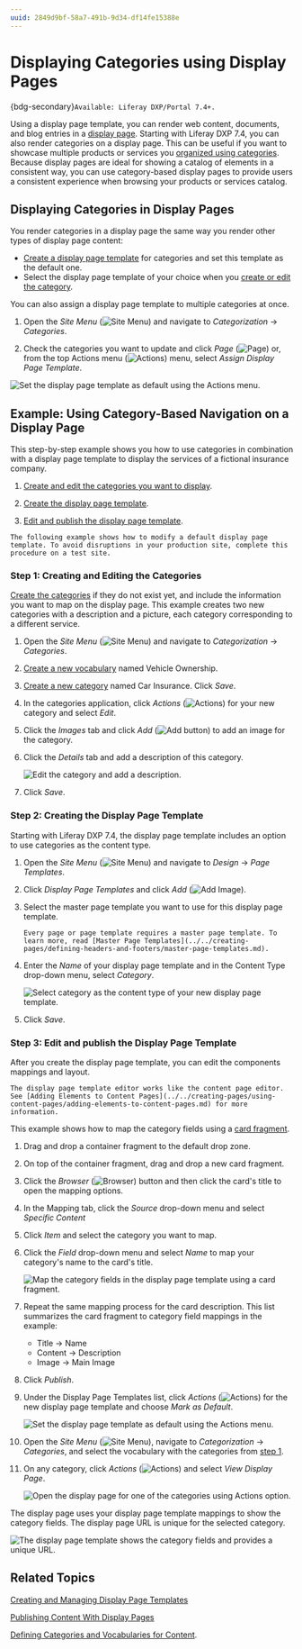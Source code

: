 ```yaml
---
uuid: 2849d9bf-58a7-491b-9d34-df14fe15388e
---
```

# Displaying Categories using Display Pages

{bdg-secondary}`Available: Liferay DXP/Portal 7.4+.`

Using a display page template, you can render web content, documents, and blog entries in a [display page](../../../site-building/displaying-content/using-display-page-templates/publishing-content-with-display-pages.md). Starting with Liferay DXP 7.4, you can also render categories on a display page. This can be useful if you want to showcase multiple products or services you [organized using categories](../../../content-authoring-and-management/tags-and-categories/organizing-content-with-categories-and-tags.md). Because display pages are ideal for showing a catalog of elements in a consistent way, you can use category-based display pages to provide users a consistent experience when browsing your products or services catalog.

## Displaying Categories in Display Pages

You render categories in a display page the same way you render other types of display page content:

- [Create a display page template](../../creating-pages/using-content-pages/adding-elements-to-content-pages.md) for categories and set this template as the default one.
- Select the display page template of your choice when you [create or edit the category](../../../content-authoring-and-management/tags-and-categories/defining-categories-and-vocabularies-for-content.md).

You can also assign a display page template to multiple categories at once.

1. Open the *Site Menu* (![Site Menu](../../../images/icon-product-menu.png)) and navigate to *Categorization* &rarr; *Categories*.

1. Check the categories you want to update and click *Page* (![Page](../../../images/icon-page.png)) or, from the top Actions menu (![Actions](../../../images/icon-actions.png)) menu, select *Assign Display Page Template*.

![Set the display page template as default using the Actions menu.](./displaying-categories-using-display-pages/images/01.png)

## Example: Using Category-Based Navigation on a Display Page

This step-by-step example shows you how to use categories in combination with a display page template to display the services of a fictional insurance company.

1. [Create and edit the categories you want to display](#step-1-creating-and-editing-the-categories).

1. [Create the display page template](#step-2-creating-the-display-page-template).

1. [Edit and publish the display page template](#step-3-edit-and-publish-the-display-page-template).

```{warning}
The following example shows how to modify a default display page template. To avoid disruptions in your production site, complete this procedure on a test site.
```

### Step 1: Creating and Editing the Categories

[Create the categories](../../../content-authoring-and-management/tags-and-categories/defining-categories-and-vocabularies-for-content.md#creating-categories) if they do not exist yet, and include the information you want to map on the display page. This example creates two new categories with a description and a picture, each category corresponding to a different service.

1. Open the *Site Menu* (![Site Menu](../../../images/icon-product-menu.png)) and navigate to *Categorization* &rarr; *Categories*.

1. [Create a new vocabulary](../../../content-authoring-and-management/tags-and-categories/defining-categories-and-vocabularies-for-content.md#defining-vocabularies) named Vehicle Ownership.

1. [Create a new category](../../../content-authoring-and-management/tags-and-categories/defining-categories-and-vocabularies-for-content.md#defining-categories) named Car Insurance. Click *Save*.

1. In the categories application, click *Actions* (![Actions](../../../images/icon-actions.png)) for your new category and select *Edit*.

1. Click the *Images* tab and click *Add* (![Add button](../../../images/icon-add.png)) to add an image for the category.

1. Click the *Details* tab and add a description of this category.

   ![Edit the category and add a description.](./displaying-categories-using-display-pages/images/02.png)

1. Click *Save*.

### Step 2: Creating the Display Page Template

Starting with Liferay DXP 7.4, the display page template includes an option to use categories as the content type.

1. Open the *Site Menu* (![Site Menu](../../../images/icon-product-menu.png)) and navigate to *Design* &rarr; *Page Templates*.

1. Click *Display Page Templates* and click *Add* (![Add Image](../../../images/icon-add.png)).

1. Select the master page template you want to use for this display page template.

   ```{tip}
   Every page or page template requires a master page template. To learn more, read [Master Page Templates](../../creating-pages/defining-headers-and-footers/master-page-templates.md).
   ```

1. Enter the *Name* of your display page template and in the Content Type drop-down menu, select *Category*.

   ![Select category as the content type of your new display page template.](./displaying-categories-using-display-pages/images/03.png)

1. Click *Save*.

### Step 3: Edit and publish the Display Page Template

After you create the display page template, you can edit the components mappings and layout.

```{tip}
The display page template editor works like the content page editor. See [Adding Elements to Content Pages](../../creating-pages/using-content-pages/adding-elements-to-content-pages.md) for more information.
```

This example shows how to map the category fields using a [card fragment](../../creating-pages/page-fragments-and-widgets/using-fragments/default-fragments-reference.md).

1. Drag and drop a container fragment to the default drop zone.

1. On top of the container fragment, drag and drop a new card fragment.

1. Click the *Browser* (![Browser](../../../images/icon-hierarchy.png)) button and then click the card's title to open the mapping options.

1. In the Mapping tab, click the *Source* drop-down menu and select *Specific Content*

1. Click *Item* and select the category you want to map.

1. Click the *Field* drop-down menu and select *Name* to map your category's name to the card's title.

   ![Map the category fields in the display page template using a card fragment.](./displaying-categories-using-display-pages/images/04.png)

1. Repeat the same mapping process for the card description. This list summarizes the card fragment to category field mappings in the example:

   - Title &rarr; Name
   - Content &rarr; Description
   - Image &rarr; Main Image

1. Click *Publish*.

1. Under the Display Page Templates list, click *Actions* (![Actions](../../../images/icon-actions.png)) for the new display page template and choose *Mark as Default*.

   ![Set the display page template as default using the Actions menu.](./displaying-categories-using-display-pages/images/05.png)

1. Open the *Site Menu* (![Site Menu](../../../images/icon-product-menu.png)), navigate to *Categorization* &rarr; *Categories*, and select the vocabulary with the categories from [step 1](#step-1-creating-and-editing-the-categories).

1. On any category, click *Actions* (![Actions](../../../images/icon-actions.png)) and select *View Display Page*.

   ![Open the display page for one of the categories using Actions option.](./displaying-categories-using-display-pages/images/06.png)

The display page uses your display page template mappings to show the category fields. The display page URL is unique for the selected category.

![The display page template shows the category fields and provides a unique URL.](./displaying-categories-using-display-pages/images/07.png)

## Related Topics

[Creating and Managing Display Page Templates](./creating-and-managing-display-page-templates.md)

[Publishing Content With Display Pages](./publishing-content-with-display-pages.md)

[Defining Categories and Vocabularies for Content](../../../content-authoring-and-management/tags-and-categories/defining-categories-and-vocabularies-for-content.md).
